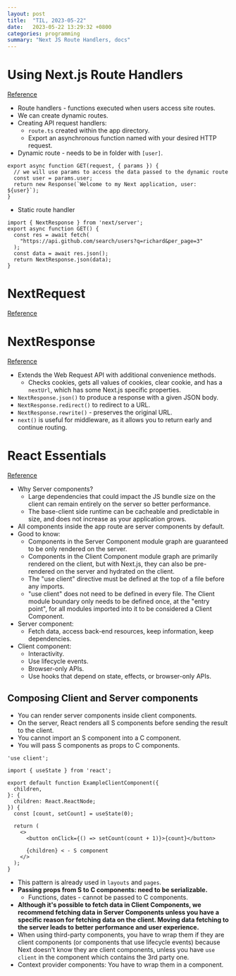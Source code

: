 ```yaml
---
layout: post
title:  "TIL, 2023-05-22"
date:   2023-05-22 13:29:32 +0800
categories: programming
summary: "Next JS Route Handlers, docs"
---
```


# Using Next.js Route Handlers
[Reference](https://blog.logrocket.com/using-next-js-route-handlers/)

- Route handlers - functions executed when users access site routes.
- We can create dynamic routes.
- Creating API request handlers:
  - `route.ts` created within the app directory.
  - Export an asynchronous function named with your desired HTTP request.
- Dynamic route - needs to be in folder with `[user]`.

```
export async function GET(request, { params }) {
  // we will use params to access the data passed to the dynamic route
  const user = params.user;
  return new Response(`Welcome to my Next application, user: ${user}`);
}
```

- Static route handler

```
import { NextResponse } from 'next/server';
export async function GET() {
  const res = await fetch(
    "https://api.github.com/search/users?q=richard&per_page=3"
  );
  const data = await res.json();
  return NextResponse.json(data);
}
```

# NextRequest
[Reference](https://nextjs.org/docs/app/api-reference/functions/next-request)

# NextResponse
[Reference](https://nextjs.org/docs/app/api-reference/functions/next-response)

- Extends the Web Request API with additional convenience methods.
  - Checks cookies, gets all values of cookies, clear cookie, and has a `nextUrl`, which has some Next.js specific properties.
- `NextResponse.json()` to produce a response with a given JSON body.
- `NextResponse.redirect()` to redirect to a URL.
- `NextResponse.rewrite()` - preserves the original URL.
- `next()` is useful for middleware, as it allows you to return early and continue routing.

# React Essentials
[Reference](https://nextjs.org/docs/getting-started/react-essentials)

- Why Server components?
  - Large dependencies that could impact the JS bundle size on the client can remain entirely on the server so better performance.
  - The base-client side runtime can be cacheable and predictable in size, and does not increase as your application grows.
- All components inside the app route are server components by default.
- Good to know:
  - Components in the Server Component module graph are guaranteed to be only rendered on the server.
  - Components in the Client Component module graph are primarily rendered on the client, but with Next.js, they can also be pre-rendered on the server and hydrated on the client.
  - The "use client" directive must be defined at the top of a file before any imports.
  - "use client" does not need to be defined in every file. The Client module boundary only needs to be defined once, at the "entry point", for all modules imported into it to be considered a Client Component.
- Server component:
  - Fetch data, access back-end resources, keep information, keep dependencies.
- Client component:
  - Interactivity.
  - Use lifecycle events.
  - Browser-only APIs.
  - Use hooks that depend on state, effects, or browser-only APIs.

## Composing Client and Server components

- You can render server components inside client components.
- On the server, React renders all S components before sending the result to the client.
- You cannot import an S component into a C component.
- You will pass S components as props to C components.

```
'use client';

import { useState } from 'react';

export default function ExampleClientComponent({
  children,
}: {
  children: React.ReactNode;
}) {
  const [count, setCount] = useState(0);

  return (
    <>
      <button onClick={() => setCount(count + 1)}>{count}</button>

      {children} < - S component
    </>
  );
}
```

- This pattern is already used in `layouts` and `pages`.
- **Passing props from S to C components: need to be serializable.**
  - Functions, dates - cannot be passed to C components.
- **Although it's possible to fetch data in Client Components, we recommend fetching data in Server Components unless you have a specific reason for fetching data on the client. Moving data fetching to the server leads to better performance and user experience.**
- When using third-party components, you have to wrap them if they are client components (or components that use lifecycle events) because Next doesn't know they are client components, unless you have `use client` in the component which contains the 3rd party one.
- Context provider components: You have to wrap them in a component.
